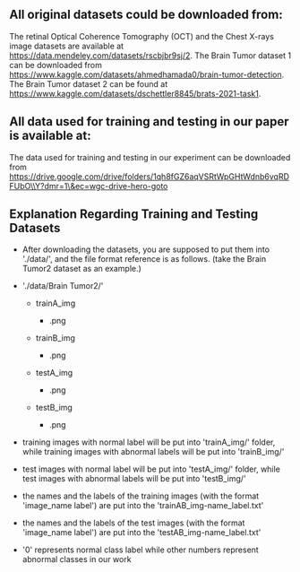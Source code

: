 ## All original datasets could be downloaded from:
The retinal Optical Coherence Tomography (OCT) and the Chest X-rays image datasets are available at https://data.mendeley.com/datasets/rscbjbr9sj/2.
The Brain Tumor dataset 1 can be downloaded from https://www.kaggle.com/datasets/ahmedhamada0/brain-tumor-detection.
The Brain Tumor dataset 2 can be found at https://www.kaggle.com/datasets/dschettler8845/brats-2021-task1.


## All data used for training and testing in our paper is available at:
The data used for training and testing in our experiment can be downloaded from https://drive.google.com/drive/folders/1qh8fGZ6aqVSRtWpGHtWdnb6vqRDFUbO\\Y?dmr=1\&ec=wgc-drive-hero-goto


## Explanation Regarding Training and Testing Datasets
- After downloading the datasets, you are supposed to put them into './data/', and the file format reference is as follows. (take the Brain Tumor2 dataset as an example.)

- './data/Brain Tumor2/'
  - trainA_img
    - .png
  - trainB_img
    - .png
  
  - testA_img
    - .png
  - testB_img
    - .png

- training images with normal label will be put into 'trainA_img/' folder, while training images with abnormal labels will be put into 'trainB_img/'
- test images with normal label will be put into 'testA_img/' folder, while test images with abnormal labels will be put into 'testB_img/'
- the names and the labels of the training images (with the format 'image_name label') are put into the 'trainAB_img-name_label.txt'
- the names and the labels of the test images (with the format 'image_name label') are put into the 'testAB_img-name_label.txt'
- '0' represents normal class label while other numbers represent abnormal classes in our work